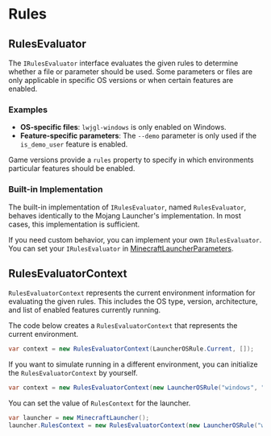 # Rules

## RulesEvaluator

The `IRulesEvaluator` interface evaluates the given rules to determine whether a file or parameter should be used. Some parameters or files are only applicable in specific OS versions or when certain features are enabled.

### Examples

* **OS-specific files**: `lwjgl-windows` is only enabled on Windows.
* **Feature-specific parameters**: The `--demo` parameter is only used if the `is_demo_user` feature is enabled.

Game versions provide a `rules` property to specify in which environments particular features should be enabled.

### Built-in Implementation

The built-in implementation of `IRulesEvaluator`, named `RulesEvaluator`, behaves identically to the Mojang Launcher's implementation. In most cases, this implementation is sufficient.

If you need custom behavior, you can implement your own `IRulesEvaluator`. You can set your `IRulesEvaluator` in [MinecraftLauncherParameters](minecraftlauncherparameters.md).

## RulesEvaluatorContext

`RulesEvaluatorContext` represents the current environment information for evaluating the given rules. This includes the OS type, version, architecture, and list of enabled features currently running.  

The code below creates a `RulesEvaluatorContext` that represents the current environment.

```csharp
var context = new RulesEvaluatorContext(LauncherOSRule.Current, []);
```

If you want to simulate running in a different environment, you can initialize the `RulesEvaluatorContext` by yourself.  

```csharp
var context = new RulesEvaluatorContext(new LauncherOSRule("windows", "64", "10.0"), []);
```

You can set the value of `RulesContext` for the launcher.

```csharp
var launcher = new MinecraftLauncher();
launcher.RulesContext = new RulesEvaluatorContext(new LauncherOSRule("windows", "64", "10.0"), []);
```

